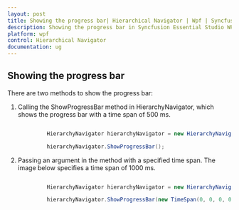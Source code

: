 ```yaml
---
layout: post
title: Showing the progress bar| Hierarchical Navigator | Wpf | Syncfusion
description: Showing the progress bar in Syncfusion Essential Studio WPF Hierarchy Navigator control, its elements and more.
platform: wpf
control: Hierarchical Navigator
documentation: ug
---
```


## Showing the progress bar

There are two methods to show the progress bar: 

1. Calling the ShowProgressBar method in HierarchyNavigator, which shows the progress bar with a time span of 500 ms.



   ~~~csharp

			HierarchyNavigator hierarchyNavigator = new HierarchyNavigator();

			hierarchyNavigator.ShowProgressBar();

   ~~~

2. Passing an argument in the method with a specified time span. The image below specifies a time span of 1000 ms.



   ~~~csharp

			HierarchyNavigator hierarchyNavigator = new HierarchyNavigator();

			hierarchyNavigator.ShowProgressBar(new TimeSpan(0, 0, 0, 0, 1000));

   ~~~

